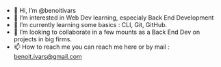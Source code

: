 - 👋 Hi, I’m @benoitivars
- 👀 I’m interested in Web Dev learning, especialy Back End Development
- 🌱 I’m currently learning some basics : CLI, Git, GitHub.
- 💞️ I’m looking to collaborate in a few mounts as a Back End Dev on projects in big firms.
- 📫 How to reach me you can reach me here or by mail : benoit.ivars@gmail.com

